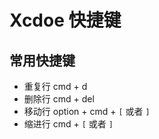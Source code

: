 # Xcdoe 快捷键

## 常用快捷键

- 重复行 cmd + d
- 删除行 cmd + del
- 移动行 option + cmd + `[` 或者 `]`
- 缩进行 cmd + `[` 或者 `]`